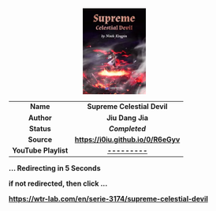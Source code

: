 
<meta charset="UTF-8">
<meta name="viewport" content="width=device-width, initial-scale=1.0">
<meta http-equiv="refresh" content="5;url=https://wtr-lab.com/en/serie-3174/supreme-celestial-devil">

<div style='margin: auto; width: 85%; padding: 10px;'>

<img src="../.image/scd.webp" style='display: block; margin: auto; width: 30%;'>

| | |
| :---: | :---: |
| **Name** | **Supreme Celestial Devil** |
| **Author** | **Jiu Dang Jia** |
| **Status** | ***Completed*** |
| **Source** | **https://i0iu.github.io/0/R6eGyv** |
| **YouTube Playlist** | [**---------**](https://www.youtube.com/playlist?list=--------) |

**... Redirecting in 5 Seconds**

**if not redirected, then click ...**

**https://wtr-lab.com/en/serie-3174/supreme-celestial-devil**

</div>
